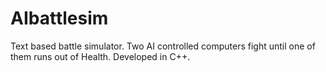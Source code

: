 # AIbattlesim
Text based battle simulator. Two AI controlled computers fight until one of them runs out of Health. Developed in C++.
